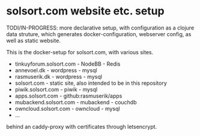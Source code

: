 # solsort.com website etc. setup

TODI/IN-PROGRESS: more declarative setup, with configuration as a clojure data struture, which generates docker-configuration, webserver config, as well as static website.

This is the docker-setup for solsort.com, with various sites.

- tinkuyforum.solsort.com - NodeBB - Redis
- annevoel.dk - wordpress - mysql
- rasmuserik.dk - wordpress - mysql
- solsort.com - static site, also intended to be in this repository
- piwik.solsort.com - piwik - mysql
- apps.solsort.com - github:rasmuserik/apps 
- mubackend.solsort.com - mubackend - couchdb
- owncloud.solsort.com - owncloud - mysql
- ...

behind an caddy-proxy with certificates through letsencrypt.
